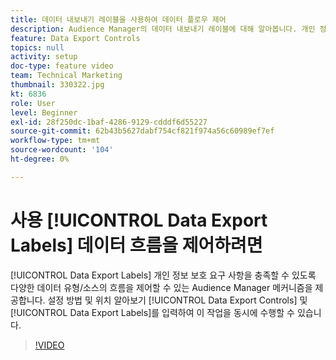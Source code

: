```yaml
---
title: 데이터 내보내기 레이블을 사용하여 데이터 플로우 제어
description: Audience Manager의 데이터 내보내기 레이블에 대해 알아봅니다. 개인 정보 보호 요구 사항을 충족할 수 있도록 다양한 데이터 유형/소스의 흐름을 제어할 수 있는 Audience Manager 메커니즘을 제공합니다. 데이터 내보내기 제어 및 데이터 내보내기 레이블을 이를 위해 동시에 작동하도록 설정하는 방법과 위치를 알아봅니다.
feature: Data Export Controls
topics: null
activity: setup
doc-type: feature video
team: Technical Marketing
thumbnail: 330322.jpg
kt: 6836
role: User
level: Beginner
exl-id: 28f250dc-1baf-4286-9129-cdddf6d55227
source-git-commit: 62b43b5627dabf754cf821f974a56c60989ef7ef
workflow-type: tm+mt
source-wordcount: '104'
ht-degree: 0%

---
```


# 사용 [!UICONTROL Data Export Labels] 데이터 흐름을 제어하려면

[!UICONTROL Data Export Labels] 개인 정보 보호 요구 사항을 충족할 수 있도록 다양한 데이터 유형/소스의 흐름을 제어할 수 있는 Audience Manager 메커니즘을 제공합니다. 설정 방법 및 위치 알아보기 [!UICONTROL Data Export Controls] 및 [!UICONTROL Data Export Labels]를 입력하여 이 작업을 동시에 수행할 수 있습니다.

>[!VIDEO](https://video.tv.adobe.com/v/330322/?quality=12&learn=on)
